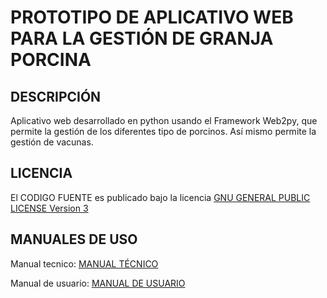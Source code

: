 # PROTOTIPO DE APLICATIVO WEB PARA LA GESTIÓN DE GRANJA PORCINA

## DESCRIPCIÓN

Aplicativo web desarrollado en python usando el Framework Web2py, que permite la gestión de los diferentes tipo de porcinos. Así mismo permite la gestión de vacunas.

## LICENCIA
El CODIGO FUENTE es publicado bajo la licencia [GNU GENERAL PUBLIC LICENSE Version 3](LICENSE)

## MANUALES DE USO

Manual tecnico: [MANUAL TÉCNICO](manualtecnico.pdf)

Manual de usuario: [MANUAL DE USUARIO](manualusuario.pdf)

